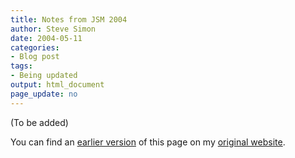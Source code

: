 ```yaml
---
title: Notes from JSM 2004
author: Steve Simon
date: 2004-05-11
categories:
- Blog post
tags:
- Being updated
output: html_document
page_update: no
---
```


(To be added)

<!---More--->

You can find an [earlier version](http://www.pmean.com/04/obsolote_jsm2004.html) of this page on my [original website](http://www.pmean.com/original_site.html).
